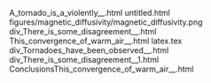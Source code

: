 A_tornado_is_a_violently__.html
untitled.html
figures/magnetic_diffusivity/magnetic_diffusivity.png
div_There_is_some_disagreement__.html
This_convergence_of_warm_air__.html
latex.tex
div_Tornadoes_have_been_observed__.html
div_There_is_some_disagreement__1.html
ConclusionsThis_convergence_of_warm_air__.html